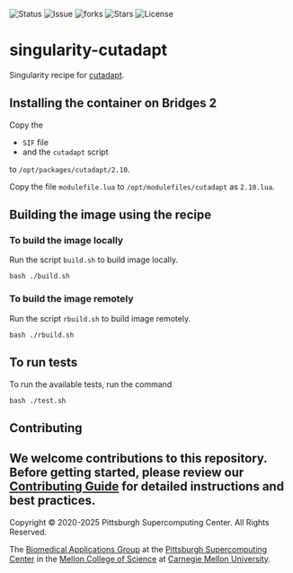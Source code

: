 ![Status](https://github.com/pscedu/singularity-cutadapt/actions/workflows/main.yml/badge.svg)
![Issue](https://img.shields.io/github/issues/pscedu/singularity-cutadapt)
![forks](https://img.shields.io/github/forks/pscedu/singularity-cutadapt)
![Stars](https://img.shields.io/github/stars/pscedu/singularity-cutadapt)
![License](https://img.shields.io/github/license/pscedu/singularity-cutadapt)

# singularity-cutadapt
Singularity recipe for [cutadapt](https://cutadapt.readthedocs.io/en/stable).

## Installing the container on Bridges 2
Copy the

* `SIF` file
* and the `cutadapt` script

to `/opt/packages/cutadapt/2.10`.

Copy the file `modulefile.lua` to `/opt/modulefiles/cutadapt` as `2.10.lua`.

## Building the image using the recipe
### To build the image locally
Run the script `build.sh` to build image locally.

```
bash ./build.sh
```

### To build the image remotely
Run the script `rbuild.sh` to build image remotely.

```
bash ./rbuild.sh
```

## To run tests
To run the available tests, run the command

```
bash ./test.sh
```
## Contributing
We welcome contributions to this repository. Before getting started, please review our [Contributing Guide](https://raw.githubusercontent.com/pscedu/singularity-report/refs/heads/main/CONTRIBUTING.md) for detailed instructions and best practices.
---
Copyright © 2020-2025 Pittsburgh Supercomputing Center. All Rights Reserved.

The [Biomedical Applications Group](https://www.psc.edu/biomedical-applications/) at the [Pittsburgh Supercomputing
Center](http://www.psc.edu) in the [Mellon College of Science](https://www.cmu.edu/mcs/) at [Carnegie Mellon University](http://www.cmu.edu).


